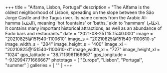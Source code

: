 +++
title = "Alfama, Lisbon, Portugal"
description = "The Alfama is the oldest neighborhood of Lisbon, spreading on the slope between the São Jorge Castle and the Tagus river. Its name comes from the Arabic Al-hamma (الحَمّة), meaning 'hot fountains' or 'baths,' akin to 'hammam' (حَمَّام). It contains many important historical attractions, as well as an abundance of Fado bars and restaurants."
date = "2021-08-25T15:15:40.000"
image = "20210825@151540-1100610"
image_s = "20210825@151540-1100610-s"
image_width_s = "284"
image_height_s = "400"
image_xl = "20210825@151540-1100610-xl"
image_width_xl = "727"
image_height_xl = "1024"
gps_latitude = "38.7113961166667"
gps_longitude = "-9.12994771666667"
phototags = [ "Europe", "Lisbon", "Portugal", "summer" ]
galleries = [ "" ]
+++
